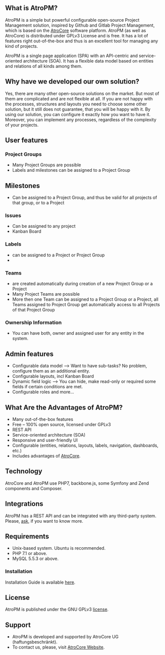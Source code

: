 ## What is AtroPM?
AtroPM is a simple but powerful configurable open-source Project Management solution, inspired by Github and Gitlab Project Management, which is based on the [AtroCore](https://github.com/atrocore/atrocore) software platform. AtroPM (as well as AtroCore) is distributed under GPLv3 License and is free. It has a lot of features right out-of-the-box and thus is an excellent tool for managing any kind of projects.

AtroPM is a single page application (SPA) with an API-centric and service-oriented architecture (SOA). It has a flexible data model based on entities and relations of all kinds among them.  

## Why have we developed our own solution?
Yes, there are many other open-source solutions on the market. But most of them are complicated and are not flexible at all. If you are not happy with the processes,  structures and layouts you need to choose some other solution, but it still does not guarantee, that you will be happy with it. By using our solution, you can configure it exactly how you want to have it. Moreover, you can implement any processes, regardless of the complexity of your projects.

## User features

### Project Groups
- Many Project Groups are possible
- Labels and milestones can be assigned to a Project Group

## Milestones
- Can be assigned to a Project Group, and thus be valid for all projects of that group, or to a Project

### Issues
- Can be assigned to any project
- Kanban Board

### Labels
- can be assigned to a Project or Project Group
- 
### Teams
- are created automatically during creation of a new Project Group or a Project
- Many Project Teams are possible
- More then one Team can be assigned to a Project Group or a Project, all Teams assigned to Project Group get automatically access to all Projects of that Project Group

### Ownership Information
- You can have both, owner and assigned user for any entity in the system.

## Admin features
- Configurable data model --> Want to have sub-tasks? No problem, configure them as an additional entity.
- Configurable layouts, incl Kanban Board
- Dynamic field logic --> You can hide, make read-only or required some fields if certain conditions are met.
- Configurable roles 
and more…

## What Are the Advantages of AtroPM?

- Many out-of-the-box features
- Free – 100% open source, licensed under GPLv3
- REST API
- Service-oriented architecture (SOA)
- Responsive and user-friendly UI
- Configurable (entities, relations, layouts, labels, navigation, dashboards, etc.)
- Includes advantages of [AtroCore](https://github.com/atrocore/atrocore).

## Technology

AtroCore and AtroPM use PHP7, backbone.js, some Symfony and Zend components and Composer.

## Integrations

AtroPM has a REST API and can be integrated with any third-party system.
Please, [ask](https://atrocore.com/contact), if you want to know more.

## Requirements

- Unix-based system. Ubuntu is recommended.
- PHP 7.1 or above.
- MySQL 5.5.3 or above.

### Installation

Installation Guide is available [here](https://github.com/atrocore/atrocore-docs/blob/master/en/administration/installation.md).

## License

AtroPM is published under the GNU GPLv3 [license](https://github.com/atrocore/atropm/blob/master/LICENSE.txt).

## Support

- AtroPM is developed and supported by AtroCore UG (haftungsbeschränkt).
- To contact us, please, visit [AtroCore Website](http://atrocore.com/).
